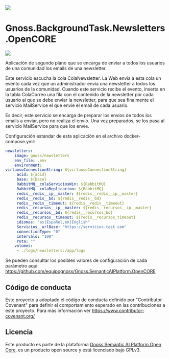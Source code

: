 ![](https://content.gnoss.ws/imagenes/proyectos/personalizacion/7e72bf14-28b9-4beb-82f8-e32a3b49d9d3/cms/logognossazulprincipal.png)

# Gnoss.BackgroundTask.Newsletters.OpenCORE

![](https://github.com/equipognoss/Gnoss.BackgroundTask.Newsletters.OpenCORE/workflows/BuildNewsLetter/badge.svg)

Aplicación de segundo plano que se encarga de enviar a todos los usuarios de una comunidad los emails de una newsletter.

Este servicio escucha la cola ColaNewsletter. La Web envía a esta cola un evento cada vez que un administrador envía una newsletter a todos los usuarios de la comunidad. Cuando este servicio recibe el evento, inserta en la tabla ColaCorreo una fila con el contenido de la newsletter por cada usuario al que se debe enviar la newsletter, para que sea finalmente el servicio MailService el que envíe el email de cada usuario. 

Es decir, este servicio se encarga de preparar los envíos de todos los emails a enviar, pero no realiza el envío. Una vez preparados, se los pasa al servicio MailService para que los envíe.

Configuración estandar de esta aplicación en el archivo docker-compose.yml: 

```yml
newsletters:
    image: gnoss/newsletters
    env_file: .env
    environment:
virtuosoConnectionString: ${virtuosoConnectionString}
     acid: ${acid}
     base: ${base}
     RabbitMQ__colaServiciosWin: ${RabbitMQ}
     RabbitMQ__colaReplicacion: ${RabbitMQ}
     redis__redis__ip__master: ${redis__redis__ip__master}
     redis__redis__bd: ${redis__redis__bd}
     redis__redis__timeout: ${redis__redis__timeout}
     redis__recursos__ip__master: ${redis__recursos__ip__master}
     redis__recursos__bd: ${redis__recursos_bd}
     redis__recursos__timeout: ${redis__recursos_timeout}
     idiomas: "es|Español,en|English"
     Servicios__urlBase: "https://servicios.test.com"
     connectionType: "0"
     intervalo: "100"
     ruta: ""
    volumes:
     - ./logs/newsletters:/app/logs
```

Se pueden consultar los posibles valores de configuración de cada parámetro aquí: https://github.com/equipognoss/Gnoss.SemanticAIPlatform.OpenCORE

## Código de conducta
Este proyecto a adoptado el código de conducta definido por "Contributor Covenant" para definir el comportamiento esperado en las contribuciones a este proyecto. Para más información ver https://www.contributor-covenant.org/

## Licencia
Este producto es parte de la plataforma [Gnoss Semantic AI Platform Open Core](https://github.com/equipognoss/Gnoss.SemanticAIPlatform.OpenCORE), es un producto open source y está licenciado bajo GPLv3.
